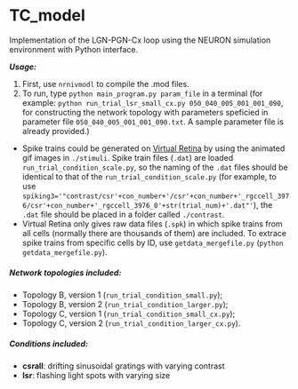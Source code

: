# TC_model

Implementation of the LGN-PGN-Cx loop using the NEURON simulation environment with Python interface.

**_Usage:_**

1. First, use `nrnivmodl` to compile the .mod files.
2. To run, type `python main_program.py param_file` in a terminal
   (for example: `python run_trial_lsr_small_cx.py 050_040_005_001_001_090`, for constructing the network topology with parameters speficied in parameter file `050_040_005_001_001_090.txt`. A sample parameter file is already provided.)

* Spike trains could be generated on [Virtual Retina](http://facets.inria.fr/retina/webservice.html) by using the animated gif images in `./stimuli`. Spike train files (`.dat`) are loaded `run_trial_condition_scale.py`, so the naming of the `.dat` files should be identical to that of the `run_trial_condition_scale.py` (for example, to use `spiking3='"contrast/csr'+con_number+'/csr'+con_number+'_rgccell_3976/csr'+con_number+'_rgccell_3976_0'+str(trial_num)+'.dat"'`), the `.dat` file should be placed in a folder called `./contrast`.
* Virtual Retina only gives raw data files (`.spk`) in which spike trains from all cells (normally there are thousands of them) are included. To extrace spike trains from specific cells by ID, use `getdata_mergefile.py` (`python getdata_mergefile.py`).  


##### Network topologies included:
* Topology B, version 1 (`run_trial_condition_small.py`); 
* Topology B, version 2 (`run_trial_condition_larger.py`);
* Topology C, version 1 (`run_trial_condition_small_cx.py`); 
* Topology C, version 2 (`run_trial_condition_larger_cx.py`).

##### Conditions included:
* **csrall**: drifting sinusoidal gratings with varying contrast
* **lsr**: flashing light spots with varying size


